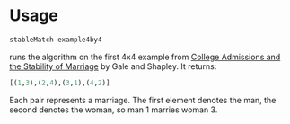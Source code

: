 # Usage

```haskell
stableMatch example4by4
```

runs the algorithm on the first 4x4 example from [College Admissions and the Stability of Marriage](http://u.arizona.edu/~mwalker/501BReadings/Gale&Shapley_AMM1962.pdf) by Gale and Shapley. It returns:

```haskell
[(1,3),(2,4),(3,1),(4,2)]
```

Each pair represents a marriage. The first element denotes the man, the second denotes the woman, so man 1 marries woman 3.

